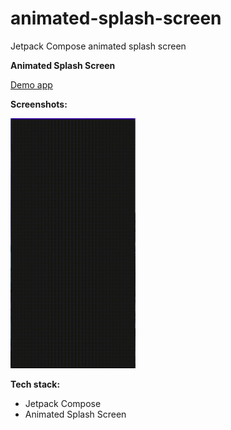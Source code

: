 # animated-splash-screen
Jetpack Compose animated splash screen

**Animated Splash Screen**

<a href="https://github.com/raheemadamboev/animated-splash-screen/blob/master/app-debug.apk">Demo app</a>

**Screenshots:**

<img src="https://github.com/raheemadamboev/animated-splash-screen/blob/master/IMG_20211003_180550_264.gif" alt="Italian Trulli" width="200" height="400">

**Tech stack:**

- Jetpack Compose
- Animated Splash Screen
